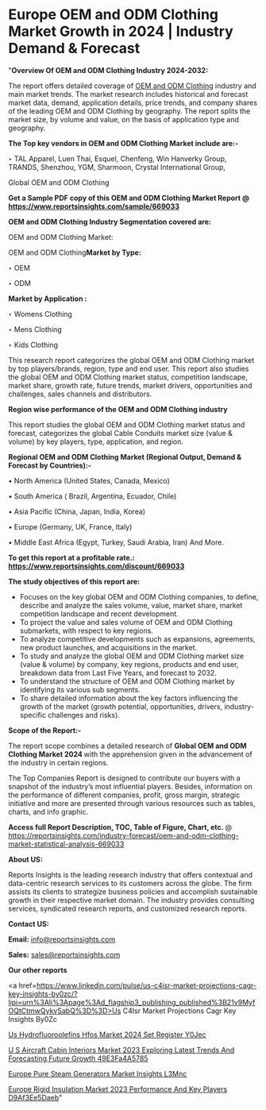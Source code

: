 # Europe OEM and ODM Clothing Market Growth in 2024 | Industry Demand & Forecast

 "<strong>Overview Of OEM and ODM Clothing Industry 2024-2032:</strong>

The report offers detailed coverage of <a href=https://www.reportsinsights.com/sample/669033>OEM and ODM Clothing</a> industry and main market trends. The market research includes historical and forecast market data, demand, application details, price trends, and company shares of the leading OEM and ODM Clothing by geography. The report splits the market size, by volume and value, on the basis of application type and geography.

<strong>The Top key vendors in OEM and ODM Clothing Market include are:- </strong>

‣ TAL Apparel, Luen Thai, Esquel, Chenfeng, Win Hanverky Group, TRANDS, Shenzhou, YGM, Sharmoon, Crystal International Group,

Global OEM and ODM Clothing

<strong>Get a Sample PDF copy of this OEM and ODM Clothing Market Report </strong><strong>@ <a href=https://www.reportsinsights.com/sample/669033 style=color:#0000ff;>https://www.reportsinsights.com/sample/669033</a> </strong>

<strong>OEM and ODM Clothing Industry Segmentation covered are:</strong>

OEM and ODM Clothing Market: 

OEM and ODM Clothing<strong>Market by Type:</strong>

‣ OEM

‣ ODM

<strong>Market by Application :</strong>

‣ Womens Clothing

‣ Mens Clothing

‣ Kids Clothing

This research report categorizes the global OEM and ODM Clothing market by top players/brands, region, type and end user. This report also studies the global OEM and ODM Clothing market status, competition landscape, market share, growth rate, future trends, market drivers, opportunities and challenges, sales channels and distributors.

<strong>Region wise performance of the OEM and ODM Clothing industry</strong><strong> </strong>

This report studies the global OEM and ODM Clothing market status and forecast, categorizes the global Cable Conduits market size (value &amp; volume) by key players, type, application, and region. 

<strong>Regional OEM and ODM Clothing Market (Regional Output, Demand &amp; Forecast by Countries):-</strong>

• North America (United States, Canada, Mexico)

• South America ( Brazil, Argentina, Ecuador, Chile)

• Asia Pacific (China, Japan, India, Korea)

• Europe (Germany, UK, France, Italy)

• Middle East Africa (Egypt, Turkey, Saudi Arabia, Iran) And More.

<strong>To get this report at a profitable rate.: <a href=https://www.reportsinsights.com/discount/669033 style=color:#0000ff;>https://www.reportsinsights.com/discount/669033</a></strong>

<strong>The study objectives of this report are:</strong>
<ul>
  <li>Focuses on the key global OEM and ODM Clothing companies, to define, describe and analyze the sales volume, value, market share, market competition landscape and recent development.</li>
  <li>To project the value and sales volume of OEM and ODM Clothing submarkets, with respect to key regions.</li>
  <li>To analyze competitive developments such as expansions, agreements, new product launches, and acquisitions in the market.</li>
  <li>To study and analyze the global OEM and ODM Clothing market size (value &amp; volume) by company, key regions, products and end user, breakdown data from Last Five Years, and forecast to 2032.</li>
  <li>To understand the structure of OEM and ODM Clothing market by identifying its various sub segments.</li>
  <li>To share detailed information about the key factors influencing the growth of the market (growth potential, opportunities, drivers, industry-specific challenges and risks).</li>
</ul>
<strong>Scope of the Report:-</strong><strong> </strong>

The report scope combines a detailed research of <strong>Global OEM and ODM Clothing Market 2024 </strong>with the apprehension given in the advancement of the industry in certain regions.

The Top Companies Report is designed to contribute our buyers with a snapshot of the industry’s most influential players. Besides, information on the performance of different companies, profit, gross margin, strategic initiative and more are presented through various resources such as tables, charts, and info graphic.

<strong>Access full Report Description, TOC, Table of Figure, Chart, etc. </strong>@   <a href=https://reportsinsights.com/industry-forecast/oem-and-odm-clothing-market-statistical-analysis-669033 style=color:#0000ff;>https://reportsinsights.com/industry-forecast/oem-and-odm-clothing-market-statistical-analysis-669033</a>

<strong>About US:</strong>

Reports Insights is the leading research industry that offers contextual and data-centric research services to its customers across the globe. The firm assists its clients to strategize business policies and accomplish sustainable growth in their respective market domain. The industry provides consulting services, syndicated research reports, and customized research reports.

<strong>Contact US:</strong>

<p class=""""><b>Email:</b> <a href=mailto:info@reportsinsights.com>info@reportsinsights.com</a></p>
<p class=""""><b>Sales:</b> <a href=mailto:sales@reportsinsights.com>sales@reportsinsights.com</a></p>

<strong>Our other reports</strong>

<a href=https://www.linkedin.com/pulse/us-c4isr-market-projections-cagr-key-insights-by0zc/?lipi=urn%3Ali%3Apage%3Ad_flagship3_publishing_published%3B21v9MyfOQtCtmwQykvSabQ%3D%3D>Us C4Isr Market Projections Cagr Key Insights By0Zc</a>

<a href=https://www.linkedin.com/pulse/us-hydrofluoroolefins-hfos-market-2024-set-register-y0jec/>Us Hydrofluoroolefins Hfos Market 2024 Set Register Y0Jec</a>

<a href=https://medium.com/@aanarkumar6/u-s-aircraft-cabin-interiors-market-2023-exploring-latest-trends-and-forecasting-future-growth-49e3fa4a5785>U S Aircraft Cabin Interiors Market 2023 Exploring Latest Trends And Forecasting Future Growth 49E3Fa4A5785</a>

<a href=https://www.linkedin.com/pulse/europe-pure-steam-generators-market-insights-l3mnc/>Europe Pure Steam Generators Market Insights L3Mnc</a>

<a href=https://medium.com/@reportsinsights.aj/europe-rigid-insulation-market-2023-performance-and-key-players-d9af3ee5daeb>Europe Rigid Insulation Market 2023 Performance And Key Players D9Af3Ee5Daeb</a>"
